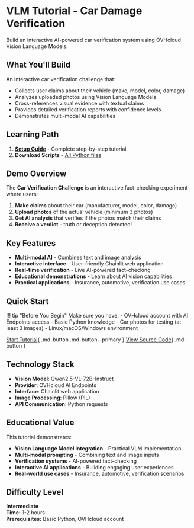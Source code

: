 # VLM Tutorial - Car Damage Verification

Build an interactive AI-powered car verification system using OVHcloud Vision Language Models.

## What You'll Build

An interactive car verification challenge that:
- Collects user claims about their vehicle (make, model, color, damage)
- Analyzes uploaded photos using Vision Language Models
- Cross-references visual evidence with textual claims
- Provides detailed verification reports with confidence levels
- Demonstrates multi-modal AI capabilities

## Learning Path

1. [**Setup Guide**](setup-guide.md) - Complete step-by-step tutorial
2. **Download Scripts** - [All Python files](https://github.com/cougz/ovh-techlabs-workbooks/tree/main/public-cloud/ai-endpoints/car-damage-verification-using-vlm)

## Demo Overview

The **Car Verification Challenge** is an interactive fact-checking experiment where users:

1. **Make claims** about their car (manufacturer, model, color, damage)
2. **Upload photos** of the actual vehicle (minimum 3 photos)
3. **Get AI analysis** that verifies if the photos match their claims
4. **Receive a verdict** - truth or deception detected!

## Key Features

- **Multi-modal AI** - Combines text and image analysis
- **Interactive interface** - User-friendly Chainlit web application
- **Real-time verification** - Live AI-powered fact-checking
- **Educational demonstrations** - Learn about AI vision capabilities
- **Practical applications** - Insurance, automotive, verification use cases

## Quick Start

!!! tip "Before You Begin"
    Make sure you have:
    - OVHcloud account with AI Endpoints access
    - Basic Python knowledge
    - Car photos for testing (at least 3 images)
    - Linux/macOS/Windows environment

[Start Tutorial](setup-guide.md){ .md-button .md-button--primary }
[View Source Code](https://github.com/ovh/public-cloud-examples/tree/main/ai/ai-endpoints/car-damage-verification-using-vlm){ .md-button }

## Technology Stack

- **Vision Model**: Qwen2.5-VL-72B-Instruct
- **Provider**: OVHcloud AI Endpoints
- **Interface**: Chainlit web application
- **Image Processing**: Pillow (PIL)
- **API Communication**: Python requests

## Educational Value

This tutorial demonstrates:
- **Vision Language Model integration** - Practical VLM implementation
- **Multi-modal prompting** - Combining text and image inputs
- **Verification systems** - AI-powered fact-checking
- **Interactive AI applications** - Building engaging user experiences
- **Real-world use cases** - Insurance, automotive, verification scenarios

## Difficulty Level

**Intermediate**  
**Time:** 1-2 hours  
**Prerequisites:** Basic Python, OVHcloud account
